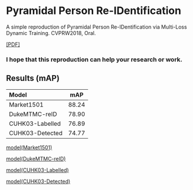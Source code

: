 # Pyramidal Person Re-IDentification

A simple reproduction of  Pyramidal Person Re-IDentification via Multi-Loss Dynamic Training. CVPRW2018, Oral.

[[PDF]](https://arxiv.org/pdf/1810.12193.pdf)

### I hope that this reproduction can help your research or work.



## Results (mAP)
| Model           |  mAP  |
| :-------------- | :---: |
| Market1501      | 88.24 |
| DukeMTMC-reID   | 78.90 |
| CUHK03-Labelled | 76.89 |
| CUHK03-Detected | 74.77 |

[model(Market1501)](https://drive.google.com/file/d/1Ur_DoJ0T35p37RCM-5NGGMXlBM9WY73V/view?usp=sharing)

[model(DukeMTMC-reID)](https://drive.google.com/file/d/1ShlXqJxnZtFudJMi18MrF1IgoTpHOWQ3/view?usp=sharing)

[model(CUHK03-Labelled)](https://drive.google.com/file/d/1trQuINrELLAdfLISU23vXBJDaPVDPFwV/view?usp=sharing)

[model(CUHK03-Detected)](https://drive.google.com/file/d/1Dcaaitj5u_IrFAv322S_O7ZamUF1q-0T/view?usp=sharing)

